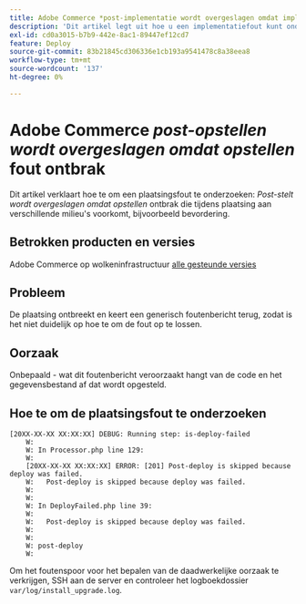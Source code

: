```yaml
---
title: Adobe Commerce *post-implementatie wordt overgeslagen omdat implementatie is mislukt* fout
description: 'Dit artikel legt uit hoe u een implementatiefout kunt onderzoeken: *Post-Implementatie wordt overgeslagen omdat implementatie is mislukt*'
exl-id: cd0a3015-b7b9-442e-8ac1-89447ef12cd7
feature: Deploy
source-git-commit: 83b21845cd306336e1cb193a9541478c8a38eea8
workflow-type: tm+mt
source-wordcount: '137'
ht-degree: 0%

---
```


# Adobe Commerce *post-opstellen wordt overgeslagen omdat opstellen* fout ontbrak

Dit artikel verklaart hoe te om een plaatsingsfout te onderzoeken: *Post-stelt wordt overgeslagen omdat opstellen* ontbrak die tijdens plaatsing aan verschillende milieu&#39;s voorkomt, bijvoorbeeld bevordering.

## Betrokken producten en versies

Adobe Commerce op wolkeninfrastructuur [ alle gesteunde versies ](https://www.adobe.com/content/dam/cc/en/legal/terms/enterprise/pdfs/Adobe-Commerce-Software-Lifecycle-Policy.pdf)

## Probleem

De plaatsing ontbreekt en keert een generisch foutenbericht terug, zodat is het niet duidelijk op hoe te om de fout op te lossen.

## Oorzaak

Onbepaald - wat dit foutenbericht veroorzaakt hangt van de code en het gegevensbestand af dat wordt opgesteld.

## Hoe te om de plaatsingsfout te onderzoeken

```
[20XX-XX-XX XX:XX:XX] DEBUG: Running step: is-deploy-failed
    W:
    W: In Processor.php line 129:
    W:
    [20XX-XX-XX XX:XX:XX] ERROR: [201] Post-deploy is skipped because deploy was failed.
    W:   Post-deploy is skipped because deploy was failed.
    W:
    W:
    W: In DeployFailed.php line 39:
    W:
    W:   Post-deploy is skipped because deploy was failed.
    W:
    W:
    W: post-deploy
    W:
```

Om het foutenspoor voor het bepalen van de daadwerkelijke oorzaak te verkrijgen, SSH aan de server en controleer het logboekdossier `var/log/install_upgrade.log`.
